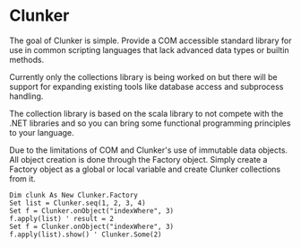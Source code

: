 Clunker
=======

The goal of Clunker is simple.  Provide a COM accessible standard library for 
use in common scripting languages that lack advanced data types or builtin
methods.

Currently only the collections library is being worked on but there will be 
support for expanding existing tools like database access and subprocess
handling.

The collection library is based on the scala library to not compete with the
.NET libraries and  so you can bring some functional programming principles to
your language.

Due to the limitations of COM and Clunker's use of immutable data objects.  All
object creation is done through the Factory object.  Simply create a Factory
object as a global or local variable and create Clunker collections from it.

    Dim clunk As New Clunker.Factory
    Set list = Clunker.seq(1, 2, 3, 4)
    Set f = Clunker.onObject("indexWhere", 3)
    f.apply(list) ' result = 2
    Set f = Clunker.onObject("indexWhere", 3)
    f.apply(list).show() ' Clunker.Some(2)

